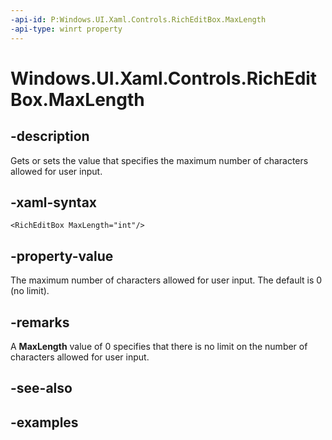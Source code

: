 ```yaml
---
-api-id: P:Windows.UI.Xaml.Controls.RichEditBox.MaxLength
-api-type: winrt property
---
```


<!-- Property syntax.
public int MaxLength { get;  set; }
-->

# Windows.UI.Xaml.Controls.RichEditBox.MaxLength

## -description
Gets or sets the value that specifies the maximum number of characters allowed for user input.



## -xaml-syntax
```xaml
<RichEditBox MaxLength="int"/>
```

## -property-value
The maximum number of characters allowed for user input. The default is 0 (no limit).

## -remarks
A **MaxLength** value of 0 specifies that there is no limit on the number of characters allowed for user input.

## -see-also

## -examples

